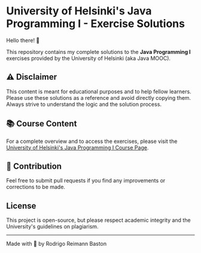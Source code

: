 # University of Helsinki's Java Programming I - Exercise Solutions

Hello there! 👋

This repository contains my complete solutions to the **Java Programming I** exercises provided by the University of Helsinki (aka Java MOOC).

## ⚠️ Disclaimer

This content is meant for educational purposes and to help fellow learners. Please use these solutions as a reference and avoid directly copying them. Always strive to understand the logic and the solution process.

## 📚 Course Content

For a complete overview and to access the exercises, please visit the [University of Helsinki's Java Programming I Course Page](<https://java-programming.mooc.fi/>).

## 📝 Contribution

Feel free to submit pull requests if you find any improvements or corrections to be made.

## License

This project is open-source, but please respect academic integrity and the University's guidelines on plagiarism.

---

Made with 💙 by Rodrigo Reimann Baston

